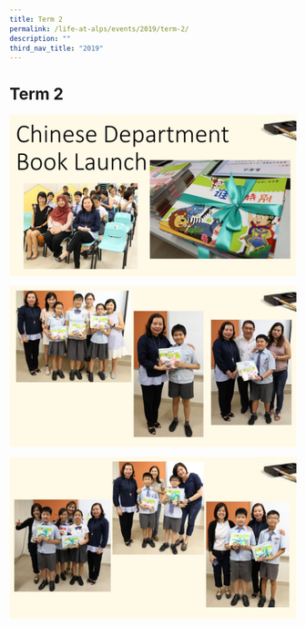 ```yaml
---
title: Term 2
permalink: /life-at-alps/events/2019/term-2/
description: ""
third_nav_title: "2019"
---
```

# **Term 2**

![](/images/Term2%20(1).jpg)

![](/images/Term2%20(2).jpg)

![](/images/Term2%20(3).jpg)